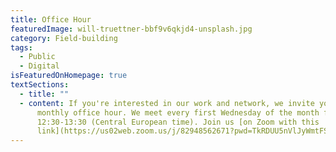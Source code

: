 ```yaml
---
title: Office Hour
featuredImage: will-truettner-bbf9v6qkjd4-unsplash.jpg
category: Field-building
tags:
  - Public
  - Digital
isFeaturedOnHomepage: true
textSections:
  - title: ""
  - content: If you're interested in our work and network, we invite you to join our
      monthly office hour. We meet every first Wednesday of the month from
      12:30-13:30 (Central European time). Join us [on Zoom with this
      link](https://us02web.zoom.us/j/82948562671?pwd=TkRDUU5nVlJyWmtFSXZTNi96OUl0dz09).
---
```

